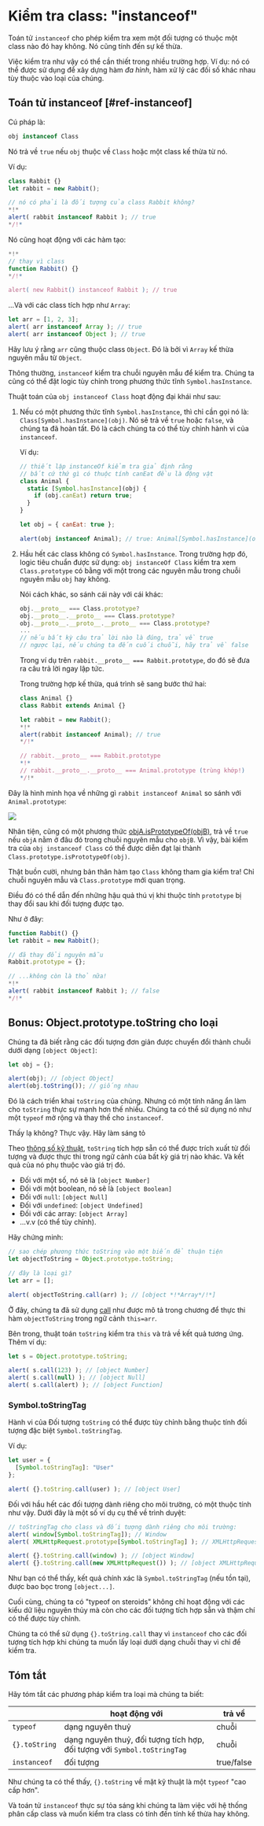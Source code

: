 # Kiểm tra class: "instanceof"

Toán tử `instanceof` cho phép kiểm tra xem một đối tượng có thuộc một class nào đó hay không. Nó cũng tính đến sự kế thừa.

Việc kiểm tra như vậy có thể cần thiết trong nhiều trường hợp. Ví dụ: nó có thể được sử dụng để xây dựng hàm *đa hình*, hàm xử lý các đối số khác nhau tùy thuộc vào loại của chúng.

## Toán tử instanceof [#ref-instanceof]

Cú pháp là:
```js
obj instanceof Class
```

Nó trả về `true` nếu `obj` thuộc về `Class` hoặc một class kế thừa từ nó.

Ví dụ:

```js run
class Rabbit {}
let rabbit = new Rabbit();

// nó có phải là đối tượng của class Rabbit không?
*!*
alert( rabbit instanceof Rabbit ); // true
*/!*
```

Nó cũng hoạt động với các hàm tạo:

```js run
*!*
// thay vì class
function Rabbit() {}
*/!*

alert( new Rabbit() instanceof Rabbit ); // true
```

...Và với các class tích hợp như `Array`:

```js run
let arr = [1, 2, 3];
alert( arr instanceof Array ); // true
alert( arr instanceof Object ); // true
```

Hãy lưu ý rằng `arr` cũng thuộc class `Object`. Đó là bởi vì `Array` kế thừa nguyên mẫu từ `Object`.

Thông thường, `instanceof` kiểm tra chuỗi nguyên mẫu để kiểm tra. Chúng ta cũng có thể đặt logic tùy chỉnh trong phương thức tĩnh `Symbol.hasInstance`.

Thuật toán của `obj instanceof Class` hoạt động đại khái như sau:

1. Nếu có một phương thức tĩnh `Symbol.hasInstance`, thì chỉ cần gọi nó là: `Class[Symbol.hasInstance](obj)`. Nó sẽ trả về `true` hoặc `false`, và chúng ta đã hoàn tất. Đó là cách chúng ta có thể tùy chỉnh hành vi của `instanceof`.

    Ví dụ:

    ```js run
    // thiết lập instanceOf kiểm tra giả định rằng
    // bất cứ thứ gì có thuộc tính canEat đều là động vật
    class Animal {
      static [Symbol.hasInstance](obj) {
        if (obj.canEat) return true;
      }
    }

    let obj = { canEat: true };

    alert(obj instanceof Animal); // true: Animal[Symbol.hasInstance](obj) được gọi
    ```

2. Hầu hết các class không có `Symbol.hasInstance`. Trong trường hợp đó, logic tiêu chuẩn được sử dụng: `obj instanceOf Class` kiểm tra xem `Class.prototype` có bằng với một trong các nguyên mẫu trong chuỗi nguyên mẫu `obj` hay không.

    Nói cách khác, so sánh cái này với cái khác:
    ```js
    obj.__proto__ === Class.prototype?
    obj.__proto__.__proto__ === Class.prototype?
    obj.__proto__.__proto__.__proto__ === Class.prototype?
    ...
    // nếu bất kỳ câu trả lời nào là đúng, trả về true
    // ngược lại, nếu chúng ta đến cuối chuỗi, hãy trả về false
    ```

    Trong ví dụ trên `rabbit.__proto__ === Rabbit.prototype`, do đó sẽ đưa ra câu trả lời ngay lập tức.

    Trong trường hợp kế thừa, quá trình sẽ sang bước thứ hai:

    ```js run
    class Animal {}
    class Rabbit extends Animal {}

    let rabbit = new Rabbit();
    *!*
    alert(rabbit instanceof Animal); // true
    */!*

    // rabbit.__proto__ === Rabbit.prototype
    *!*
    // rabbit.__proto__.__proto__ === Animal.prototype (trùng khớp!)
    */!*
    ```

Đây là hình minh họa về những gì `rabbit instanceof Animal` so sánh với `Animal.prototype`:

![](instanceof.svg)

Nhân tiện, cũng có một phương thức [objA.isPrototypeOf(objB)](mdn:js/object/isPrototypeOf), trả về `true` nếu `objA` nằm ở đâu đó trong chuỗi nguyên mẫu cho `objB`. Vì vậy, bài kiểm tra của `obj instanceof Class` có thể được diễn đạt lại thành `Class.prototype.isPrototypeOf(obj)`.

Thật buồn cười, nhưng bản thân hàm tạo `Class` không tham gia kiểm tra! Chỉ chuỗi nguyên mẫu và `Class.prototype` mới quan trọng.

Điều đó có thể dẫn đến những hậu quả thú vị khi thuộc tính `prototype` bị thay đổi sau khi đối tượng được tạo.

Như ở đây:

```js run
function Rabbit() {}
let rabbit = new Rabbit();

// đã thay đổi nguyên mẫu
Rabbit.prototype = {};

// ...không còn là thỏ nữa!
*!*
alert( rabbit instanceof Rabbit ); // false
*/!*
```

## Bonus: Object.prototype.toString cho loại

Chúng ta đã biết rằng các đối tượng đơn giản được chuyển đổi thành chuỗi dưới dạng `[object Object]`:

```js run
let obj = {};

alert(obj); // [object Object]
alert(obj.toString()); // giống nhau
```

Đó là cách triển khai `toString` của chúng. Nhưng có một tính năng ẩn làm cho `toString` thực sự mạnh hơn thế nhiều. Chúng ta có thể sử dụng nó như một `typeof` mở rộng và thay thế cho `instanceof`.

Thấy lạ không? Thực vậy. Hãy làm sáng tỏ

Theo [thông số kỹ thuật](https://tc39.github.io/ecma262/#sec-object.prototype.tostring), `toString` tích hợp sẵn có thể được trích xuất từ đối tượng và được thực thi trong ngữ cảnh của bất kỳ giá trị nào khác. Và kết quả của nó phụ thuộc vào giá trị đó.

- Đối với một số, nó sẽ là `[object Number]`
- Đối với một boolean, nó sẽ là `[object Boolean]`
- Đối với `null`: `[object Null]`
- Đối với `undefined`: `[object Undefined]`
- Đối với các array: `[object Array]`
- ...v.v (có thể tùy chỉnh).

Hãy chứng minh:

```js run
// sao chép phương thức toString vào một biến để thuận tiện
let objectToString = Object.prototype.toString;

// đây là loại gì?
let arr = [];

alert( objectToString.call(arr) ); // [object *!*Array*/!*]
```

Ở đây, chúng ta đã sử dụng [call](mdn:js/function/call) như được mô tả trong chương [](info:call-apply-decorators) để thực thi hàm `objectToString` trong ngữ cảnh `this=arr`.

Bên trong, thuật toán `toString` kiểm tra `this` và trả về kết quả tương ứng. Thêm ví dụ:

```js run
let s = Object.prototype.toString;

alert( s.call(123) ); // [object Number]
alert( s.call(null) ); // [object Null]
alert( s.call(alert) ); // [object Function]
```

### Symbol.toStringTag

Hành vi của Đối tượng `toString` có thể được tùy chỉnh bằng thuộc tính đối tượng đặc biệt `Symbol.toStringTag`.

Ví dụ:

```js run
let user = {
  [Symbol.toStringTag]: "User"
};

alert( {}.toString.call(user) ); // [object User]
```

Đối với hầu hết các đối tượng dành riêng cho môi trường, có một thuộc tính như vậy. Dưới đây là một số ví dụ cụ thể về trình duyệt:

```js run
// toStringTag cho class và đối tượng dành riêng cho môi trường:
alert( window[Symbol.toStringTag]); // Window
alert( XMLHttpRequest.prototype[Symbol.toStringTag] ); // XMLHttpRequest

alert( {}.toString.call(window) ); // [object Window]
alert( {}.toString.call(new XMLHttpRequest()) ); // [object XMLHttpRequest]
```

Như bạn có thể thấy, kết quả chính xác là `Symbol.toStringTag` (nếu tồn tại), được bao bọc trong `[object...]`.

Cuối cùng, chúng ta có "typeof on steroids" không chỉ hoạt động với các kiểu dữ liệu nguyên thủy mà còn cho các đối tượng tích hợp sẵn và thậm chí có thể được tùy chỉnh.

Chúng ta có thể sử dụng `{}.toString.call` thay vì `instanceof` cho các đối tượng tích hợp khi chúng ta muốn lấy loại dưới dạng chuỗi thay vì chỉ để kiểm tra.

## Tóm tắt

Hãy tóm tắt các phương pháp kiểm tra loại mà chúng ta biết:

|               | hoạt động với |  trả về      |
|---------------|-------------|---------------|
| `typeof`      | dạng nguyên thuỷ  |  chuỗi       |
| `{}.toString` | dạng nguyên thuỷ, đối tượng tích hợp, đối tượng với `Symbol.toStringTag`   |       chuỗi |
| `instanceof`  | đối tượng     |  true/false   |

Như chúng ta có thể thấy, `{}.toString` về mặt kỹ thuật là một `typeof` "cao cấp hơn".

Và toán tử `instanceof` thực sự tỏa sáng khi chúng ta làm việc với hệ thống phân cấp class và muốn kiểm tra class có tính đến tính kế thừa hay không.
